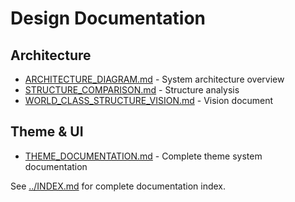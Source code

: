 # Design Documentation

## Architecture
- [ARCHITECTURE_DIAGRAM.md](ARCHITECTURE_DIAGRAM.md) - System architecture overview
- [STRUCTURE_COMPARISON.md](STRUCTURE_COMPARISON.md) - Structure analysis
- [WORLD_CLASS_STRUCTURE_VISION.md](WORLD_CLASS_STRUCTURE_VISION.md) - Vision document

## Theme & UI
- [THEME_DOCUMENTATION.md](THEME_DOCUMENTATION.md) - Complete theme system documentation

See [../INDEX.md](../INDEX.md) for complete documentation index.
